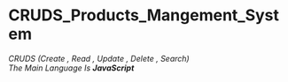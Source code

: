 # CRUDS_Products_Mangement_System
<i>
CRUDS (Create , Read , Update , Delete , Search)<br>
The Main Language Is <b>JavaScript</b> 
</i>
